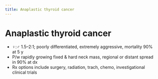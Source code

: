 ```yaml
---
title: Anaplastic thyroid cancer
---
```

# Anaplastic thyroid cancer

* ♀:♂ 1.5–2:1; poorly differentiated, extremely aggressive, mortality 90% at 5 y
* P/w rapidly growing fixed & hard neck mass, regional or distant spread in 90% at dx
* Rx options include surgery, radiation, trach, chemo, investigational clinical trials
